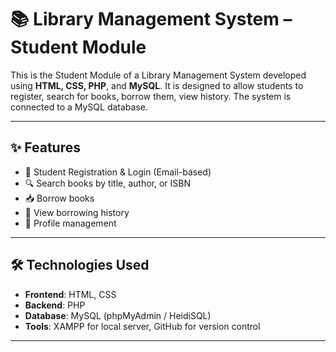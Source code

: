 # 📚 Library Management System – Student Module

This is the Student Module of a Library Management System developed using **HTML, CSS, PHP**, and **MySQL**. It is designed to allow students to register, search for books, borrow them, view history. The system is connected to a MySQL database.

---

## ✨ Features

- 📝 Student Registration & Login (Email-based)
- 🔍 Search books by title, author, or ISBN
- 📥 Borrow books
- 📖 View borrowing history
- 👤 Profile management

---

## 🛠️ Technologies Used

- **Frontend**: HTML, CSS
- **Backend**: PHP
- **Database**: MySQL (phpMyAdmin / HeidiSQL)
- **Tools**: XAMPP for local server, GitHub for version control

---

